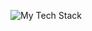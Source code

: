 ![My Tech Stack](https://github-readme-tech-stack.vercel.app/api/cards?align=center&titleAlign=center&fontFamily=Iosevka&fontWeight=bold&showBorder=false&lineCount=2&theme=catppuccin_mocha&hideBg=true&bg=%231e1e2e&badge=%23181825&border=%236c7086&titleColor=%2394e2d5&line1=node.js%2Cnode.js%2C58a6ff%3Btypescript%2Ctypescript%2C58a6ff%3Bjavascript%2Cjavascript%2C58a6ff%3B&line2=react%2Creact%2C58a6ff%3Btailwindcss%2Ctailwind%2C58a6ff%3Bnext.js%2Cnext.js%2C58a6ff%3B)
